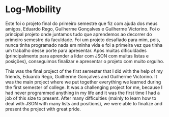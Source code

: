 # Log-Mobility
Este foi o projeto final do primeiro semestre que fiz com ajuda dos meus amigos, Eduardo Rego, Guilherme Gonçalves e Guilherme Victorino. Foi o principal projeto onde juntamos tudo que aprendemos ao decorrer do primeiro semestre da faculdade. Foi um projeto desafiado para mim, pois, nunca tinha programado nada em minha vida e foi a primeira vez que tinha um trabalho desse porte para apresentar.  Após muitas dificuldades (principalmente para aprender a lidar com JSON com muitas listas e posições), conseguimos finalizar e apresentar o projeto com muito orgulho. 

This was the final project of the first semester that I did with the help of my friends, Eduardo Rego, Guilherme Gonçalves and Guilherme Victorino. It was the main project where we put together everything we learned during the first semester of college. It was a challenging project for me, because I had never programmed anything in my life and it was the first time I had a job of this size to present.  After many difficulties (mainly to learn how to deal with JSON with many lists and positions), we were able to finalize and present the project with great pride. 
